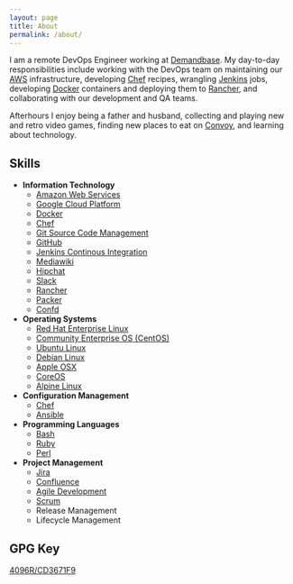 ```yaml
---
layout: page
title: About
permalink: /about/
---
```


I am a remote DevOps Engineer working at [Demandbase](https://www.demandbase.com). My day-to-day responsibilities include working with the DevOps team on maintaining our [AWS](https://aws.amazon.com/) infrastructure, developing [Chef](https://www.chef.io/) recipes, wrangling [Jenkins](https://jenkins-ci.org/) jobs, developing [Docker](https://www.docker.com) containers and deploying them to [Rancher](http://rancher.com/), and collaborating with our development and QA teams.

Afterhours I enjoy being a father and husband, collecting and playing new and retro video games, finding new places to eat on [Convoy](http://www.convoydistrict.com/eat/), and learning about technology.

## Skills

- **Information Technology**
  - [Amazon Web Services](https://aws.amazon.com/)
  - [Google Cloud Platform](https://cloud.google.com/)
  - [Docker](https://www.docker.com)
  - [Chef](https://www.chef.io/)
  - [Git Source Code Management](https://git-scm.com/)
  - [GitHub](https://www.github.com/)
  - [Jenkins Continous Integration](https://jenkins-ci.org/)
  - [Mediawiki](https://www.mediawiki.org/wiki/MediaWiki)
  - [Hipchat](https://www.hipchat.com/)
  - [Slack](https://www.slack.com/)
  - [Rancher](http://rancher.com/)
  - [Packer](https://www.packer.io/intro/)
  - [Confd](http://www.confd.io/)
- **Operating Systems**
  - [Red Hat Enterprise Linux](https://www.redhat.com/en/technologies/linux-platforms/enterprise-linux)
  - [Community Enterprise OS \(CentOS\)](https://www.centos.org/)
  - [Ubuntu Linux](https://www.ubuntu.com/)
  - [Debian Linux](https://www.debian.org/)
  - [Apple OSX](https://www.apple.com/osx/)
  - [CoreOS](https://coreos.com/)
  - [Alpine Linux](http://www.alpinelinux.org/)
- **Configuration Management**
  - [Chef](https://www.chef.io/)
  - [Ansible](http://www.ansible.com/home)
- **Programming Languages**
  - [Bash](https://www.gnu.org/software/bash/)
  - [Ruby](https://www.ruby-lang.org/en/)
  - [Perl](https://www.perl.org/)
- **Project Management**
  - [Jira](https://www.atlassian.com/software/jira)
  - [Confluence](https://www.atlassian.com/software/confluence)
  - [Agile Development](http://www.agilemanifesto.org/)
  - [Scrum](https://en.wikipedia.org/wiki/Scrum_(software_development))
  - Release Management
  - Lifecycle Management

## GPG Key

[4096R/CD3671F9](https://pgp.mit.edu/pks/lookup?op=vindex&search=0x4FA270F5CD3671F9)
